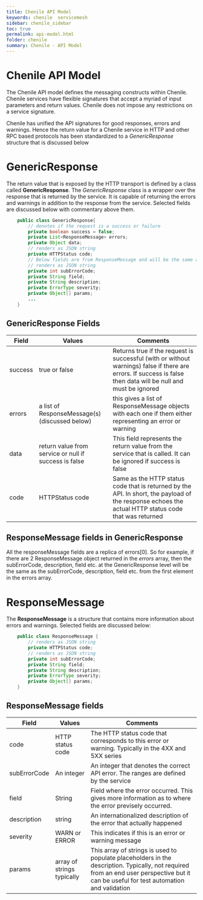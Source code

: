 ```yaml
---
title: Chenile API Model
keywords: chenile  servicemesh
sidebar: chenile_sidebar
toc: true
permalink: api-model.html
folder: chenile
summary: Chenile - API Model
---
```

# Chenile API Model
The Chenile API model defines the messaging constructs within Chenile. Chenile services have flexible signatures that accept a myriad of input parameters and return values. Chenile does not impose any restrictions on a service signature. 

Chenile has unified the API signatures for good responses, errors and warnings. Hence the return value for a Chenile service in HTTP and other RPC based protocols has been standardized to a *GenericResponse* structure that is discussed below

# GenericResponse
The return value that is exposed by the HTTP transport is defined by a class called **GenericResponse**. The _GenericResponse_ class is a wrapper over the response that is returned by the service. It is capable of returning the errors and warnings in addition to the response from the service. Selected fields are discussed below with commentary above them.

```java
 	public class GenericResponse{
 		// denotes if the request is a success or failure
 		private boolean success = false;
		private List<ResponseMessage> errors;
		private Object data;
		// renders as JSON string
		private HTTPStatus code;
		// Below fields are from ResponseMessage and will be the same as errors[0] above
		// renders as JSON string
		private int subErrorCode;
		private String field;
		private String description;
		private ErrorType severity;
		private Object[] params;
		...
 	}
```

## GenericResponse Fields

| Field  | Values | Comments |
|--------|--------|----------|
| success|true or false | Returns true if the request is successful (with or without warnings) false if there are errors. If success is false then data will be null and must be ignored |
| errors | a list of ResponseMessage(s) (discussed below) | this gives a list of ResponseMessage objects with each one if them either representing an error or warning |
| data| return value from service or null if success is false| This field represents the return value from the service that is called. It can be ignored if success is false |
| code | HTTPStatus code| Same as the HTTP status code that is returned by the API. In short, the payload of the response echoes the actual HTTP status code that was returned|

## ResponseMessage fields in GenericResponse
All the responseMessage fields are a replica of errors[0]. So for example, if there are 2 ResponseMessage object returned in the _errors_ array, then the subErrorCode, description, field etc. at the GenericResponse level will be the same as the subErrorCode, description, field etc. from the first element in the errors array. 

# ResponseMessage 
The **ResponseMessage** is a structure that contains more information about errors and warnings. Selected fields are discussed below:

```java
	public class ResponseMessage {
		// renders as JSON string
		private HTTPStatus code;
		// renders as JSON string
		private int subErrorCode;
		private String field;
		private String description;
		private ErrorType severity;
		private Object[] params;
	}
```

## ResponseMessage fields
| Field  | Values | Comments |
|--------|--------|----------|
| code| HTTP status code| The HTTP status code that corresponds to this error or warning. Typically in the 4XX and 5XX series |
| subErrorCode| An integer | An integer that denotes the correct API error. The ranges are defined by the service |
| field| String | Field where the error occurred. This gives more information as to where the error previsely occurred. |
| description|string|An internationalized description of the error that actually happened |
| severity|WARN or ERROR| This indicates if this is an error or warning message |
| params|array of strings typically|This array of strings is used to populate placeholders in the description. Typically, not required from an end user perspective but it can be useful for test automation and validation |


